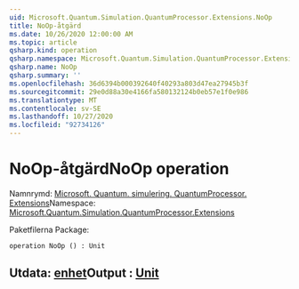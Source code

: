 ```yaml
---
uid: Microsoft.Quantum.Simulation.QuantumProcessor.Extensions.NoOp
title: NoOp-åtgärd
ms.date: 10/26/2020 12:00:00 AM
ms.topic: article
qsharp.kind: operation
qsharp.namespace: Microsoft.Quantum.Simulation.QuantumProcessor.Extensions
qsharp.name: NoOp
qsharp.summary: ''
ms.openlocfilehash: 36d6394b000392640f40293a803d47ea27945b3f
ms.sourcegitcommit: 29e0d88a30e4166fa580132124b0eb57e1f0e986
ms.translationtype: MT
ms.contentlocale: sv-SE
ms.lasthandoff: 10/27/2020
ms.locfileid: "92734126"
---
```

# <a name="noop-operation"></a><span data-ttu-id="e6c75-102">NoOp-åtgärd</span><span class="sxs-lookup"><span data-stu-id="e6c75-102">NoOp operation</span></span>

<span data-ttu-id="e6c75-103">Namnrymd: [Microsoft. Quantum. simulering. QuantumProcessor. Extensions](xref:Microsoft.Quantum.Simulation.QuantumProcessor.Extensions)</span><span class="sxs-lookup"><span data-stu-id="e6c75-103">Namespace: [Microsoft.Quantum.Simulation.QuantumProcessor.Extensions](xref:Microsoft.Quantum.Simulation.QuantumProcessor.Extensions)</span></span>

<span data-ttu-id="e6c75-104">Paketfilerna [](https://nuget.org/packages/)</span><span class="sxs-lookup"><span data-stu-id="e6c75-104">Package: [](https://nuget.org/packages/)</span></span>




```qsharp
operation NoOp () : Unit
```


## <a name="output--unit"></a><span data-ttu-id="e6c75-105">Utdata: [enhet](xref:microsoft.quantum.lang-ref.unit)</span><span class="sxs-lookup"><span data-stu-id="e6c75-105">Output : [Unit](xref:microsoft.quantum.lang-ref.unit)</span></span>

